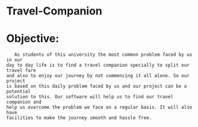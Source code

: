 # Travel-Companion


# Objective:
       As students of this university the most common problem faced by us in our
    day to day life is to find a travel companion specially to split our travel fare
    and also to enjoy our journey by not commencing it all alone. So our project
    is based on this daily problem faced by us and our project can be a potential
    solution to this. Our software will help us to find our travel companion and
    help us overcome the problem we face on a regular basis. It will also have
    facilities to make the journey smooth and hassle free.
    

    




